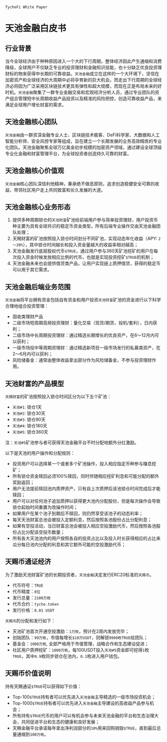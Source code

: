 `TycheFi White Paper`

# 天池金融白皮书

## 行业背景
当今全球经济由于种种原因进入一个大的下行周期，整体经济因此产生通缩和消费降级，全球用户不仅缺乏专业的投资理财和金融知识技能，也十分缺乏优良投资理财标的物来获得中长期的可靠收益。`天池金融`成立在这样的一个大环境下，坚信在加密资产和全球经济的大周期中必将孕育新的巨大机会。而走出下行周期的全球经济必将因为广泛采用区块链技术更具有弹性和超大规模，而现在正是布局未来的好时机。`天池金融`聚集了一群专业金融交易和宏观经济分析人员，通过专业团队的资产组合管理短中长周期收益产品投资以及精准的风险把控，创造可靠收益产品，来满足全球用户增长财富的需求。

## 天池金融核心团队

`天池金融`由一群资深金融专业人士、区块链技术极客、DeFi科学家、大数据和人工智能分析师、安全风控专家等组成，旨在建立一个长期发展的业务高效精炼的专业化团队。天池金融聚焦全球万亿美金初步规模的加密资产领域，通过建设全球顶级专业化金融和财富管理平台，为全球投资者创造持久可靠的财富。

## 天池金融核心价值观

`天池金融`核心团队深信利他精神，秉承绝不做恶原则，追求创造稳健安全可靠的收益，带领社区用户走上共同致富和长久发展的大道。

## 天池金融核心业务形态

1. 提供多种周期锁仓的`天池财富`矿池给前端用户参与简单投资理财，用户投资币种主要为具有全球共识的稳定币资金类型，所有后端专业操作交由天池金融团队处理；
2. 天赐财富的矿池按照投入锁仓时间划分不同矿池，实现动态年化收益（APY: `2～20%`），其中锁仓时间越长和投入资金量越大的收益率相对越高；
3. 天池金融发行底层股权代币`$TRUE`，通过用户参与360天矿池挖矿的用户在每次投入资金时候发放相应比例的代币，也就是实现投资挖矿`$TRUE`的机制；
4. 天池金融未来也会提供借贷类产品，让用户实现链上质押借贷，获得的稳定币可以用于其它需求。

## 天池金融后端业务范围
`天池金融`将平台拥有资金包括自有资金和用户投资`天池财富`矿池的资金进行以下科学合理地组合投资管理：
- 固收类理财产品
- 二级市场短周期高频投资理财：量化交易（现货/期货，投机/套利），日内获利；
- 二级市场中长周期投资理财：通过精选长期增长的优良资产，在6～12月内可以获利；
- 一级市场投中等周期资理财：通过精选新项目一级市场发行的私募类资产，在2～6月内可以获利；
- 风险储备金：通常由整体收益拿出部分作为风险储备金，不参与投资理财作用。

## 天池财富的产品模型

`天赐财富`的矿池按照投入锁仓时间区分为以下五个矿池：
- `天池#1`: 锁仓1天
- `天池#2`: 锁仓30天
- `天池#3`: 锁仓90天
- `天池#4`: 锁仓180天
- `天池#5`: 锁仓360天

注：`天池#5`矿池参与者可获得天池金融平台不时分配地额外分红激励。

以下是天池的用户操作和分配规则：
- 投资用户可以选择某一个或者多个矿池操作，投入相应指定币种参与赚息挖矿；
- 所有锁仓资金赎回必须100%赎回，同时伴随相应挖矿利息和可能分配的额外奖励返回；
- 用户无法提前赎回池内质押资产，只有自上次质押后该池锁仓时间完成后才能赎回；
- 用户可以对任何池子追加质押以获得更大池内分配股份，但是每次操作会导致锁仓起始时间重置为改操作时间；
- 如果用户在某个池子到期后不赎回，则仍然享受该池子的动态利率；
- 每天天池财富总池会被投入定额利息，然后按照各池股份占比分配利息；
- 如果有空投活动，当日财富总池会被投入相应空投激励代币，然后按照各池股份占比分配该空投币数量；
- 所有各大天池池内的用户按照各自的投资占比以及投入时长获得相应的占比来瓜分每日池内分配的利息和其它额外可能的空投激励代币；

## 天赐币通证经济

为了激励天池财富矿池的长期投资者，`天池金融`决定发行ERC20标准的`天赐币`。
- 代币符号：`TRUE`
- 代币精度：`8位`
- 发行总量：`2100万枚`
- 代币合约：`tyche.token`
- 发行价格：`0.01 USDT`

`天赐币`的分配和发行如下：
- 天池矿池首次开通空投激励：`1万枚`，预计在2周内发放完毕；
- 创始团队：`99万枚`，市值每增长`$10万USDT`，则解锁`9900枚TRUE`给团队；
- 基金会：`1000万枚`, 全部严格用于市值管理，战略合作和生态建设促进；
- 社区用户质押挖矿：`1000万枚`，每100USDT投入`天池#5`资金即可挖得`1`枚`TRUE`，其中`0.9`枚同步锁仓在池内，`0.1`枚进入用户钱包。


## 天赐币价值说明

持有天赐通证`$TRUE`可以获得如下价值：
- Top-100`$TRUE`持有者可以优先进入`天池金融`主导精选的一级市场投资机会；
- Top-1000`$TRUE`持有者可以优先进入`天池金融`主导建设的高收益产品参与机会；
- 所有持有`$TRUE`代币的用户可以有机会参与未来天池金融的平台和生态治理大会，共同促进平台和生态的健康和良好发展；
- 天赐金融平台承诺每年拿出净利润部分的`10%`用来回购销毁`$TRUE`，直到最后总量通缩到`100万枚`。
